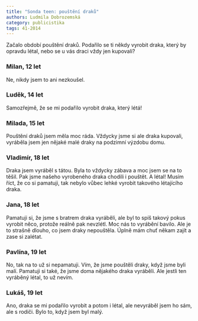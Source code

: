 ```yaml
---
title: "Sonda teen: pouštění draků"
authors: Ludmila Dobrozemská
category: publicistika
tags: 41-2014 
---
```


Začalo období pouštění draků. Podařilo se ti někdy vyrobit draka, který by opravdu létal, nebo se u vás draci vždy jen kupovali?

### Milan, 12 let
Ne, nikdy jsem to ani nezkoušel.

### Luděk, 14 let
Samozřejmě, že se mi podařilo vyrobit draka, který létá!

### Milada, 15 let
Pouštění draků jsem měla moc ráda. Vždycky jsme si ale draka kupovali, vyráběla jsem jen nějaké malé draky na podzimní výzdobu domu.

### Vladimír, 18 let
Draka jsem vyráběl s tátou. Byla to vždycky zábava a moc jsem se na to těšil. Pak jsme našeho vyrobeného draka chodili i pouštět. A létal! Musím říct, že co si pamatuji, tak nebylo vůbec lehké vyrobit takového létajícího draka.

### Jana, 18 let
Pamatuji si, že jsme s bratrem draka vyráběli, ale byl to spíš takový pokus vyrobit něco, protože reálně pak nevzlétl. Moc nás to vyrábění bavilo. Ale je to strašně dlouho, co jsem draky nepouštěla. Úplně mám chuť někam zajít a zase si zalétat.

### Pavlína, 19 let
No, tak na to už si nepamatuji. Vím, že jsme pouštěli draky, když jsme byli malí. Pamatuji si také, že jsme doma nějakého draka vyráběli. Ale jestli ten vyráběný létal, to už nevím.

### Lukáš, 19 let
Ano, draka se mi podařilo vyrobit a potom i létal, ale nevyráběl jsem ho sám, ale s rodiči. Bylo to, když jsem byl malý.